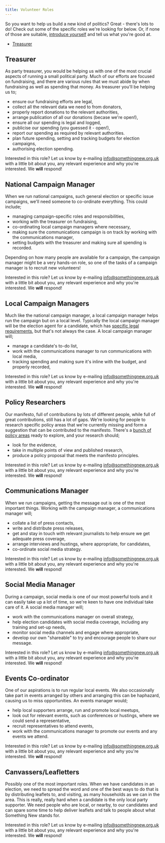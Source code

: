```yaml
---
title: Volunteer Roles
---
```


So you want to help us build a new kind of politics? Great - there's lots to do! Check out some of the specific roles we're looking for below. Or, if none of those are suitable, [introduce yourself](https://discourse.somethingnew.org.uk/t/introduce-yourself/31/54) and tell us what you're good at.

* [Treasurer](#treasurer)

## Treasurer

As party treasurer, you would be helping us with one of the most crucial aspects of running a small political party. Much of our efforts are focused on fundraising, and there are various rules that we must abide by when fundraising as well as spending that money. As treasurer you'll be helping us to;

* ensure our fundraising efforts are legal,
* collect all the relevant data we need to from donators,
* properly report donations to the relevant authorities,
* arrange publication of all our donations (becase we're open!),
* ensure all our spending is legal and logged,
* publicise our spending (you guessed it - open!),
* report our spending as required by relevant authorities.
* plan future spending, setting and tracking budgets for election campaigns,
* authorising election spending.

Interested in this role? Let us know by e-mailing [info@somethingnew.org.uk](mailto:info@somethingnew.org.uk) with a little bit about you, any relevant experience and why you're interested. We **will** respond!

## National Campaign Manager

When we run national campaigns, such general election or specific issue campaigns, we'll need someone to co-ordinate everything. This could include;

* managing campaign-specific roles and responsibilities,
* working with the treasurer on fundraising,
* co-ordinating local campaign managers where necessary,
* making sure the communications campaign is on track by working with the communications manager,
* setting budgets with the treasurer and making sure all spending is recorded.

Depending on how many people are available for a campaign, the campaign manager might be a very hands-on role, so one of the tasks of a campaign manager is to recruit new volunteers!

Interested in this role? Let us know by e-mailing [info@somethingnew.org.uk](mailto:info@somethingnew.org.uk) with a little bit about you, any relevant experience and why you're interested. We **will** respond!

## Local Campaign Managers

Much like the national campaign manager, a local campaign manager helps run the campaign but on a local level. Typically the local campaign manager will be the election agent for a candidate, which has [specific legal requirements](https://www.electoralcommission.org.uk/i-am-a/candidate-or-agent), but that's not always the case. A local campaign manager will;

* manage a candidate's to-do list,
* work with the communications manager to run communications with local media,
* tracking spending and making sure it's inline with the budget, and properly recorded,

Interested in this role? Let us know by e-mailing [info@somethingnew.org.uk](mailto:info@somethingnew.org.uk) with a little bit about you, any relevant experience and why you're interested. We **will** respond!

## Policy Researchers

Our manifesto, full of contributions by lots of different people, while full of great contributions, still has a lot of gaps. We're looking for people to research specific policy areas that we're currently missing and form a suggestion that can be contributed to the manifesto. There's a [bunch of policy areas](https://votebot.openpolitics.org.uk/ideas) ready to explore, and your research should;

* look for the evidence,
* take in multiple points of view and published research,
* produce a policy proposal that meets the manifesto principles.

Interested in this role? Let us know by e-mailing [info@somethingnew.org.uk](mailto:info@somethingnew.org.uk) with a little bit about you, any relevant experience and why you're interested. We **will** respond!

## Communications Manager

When we run campaigns, getting the message out is one of the most important things. Working with the campaign manager, a communications manager will;

* collate a list of press contacts,
* write and distribute press releases,
* get and stay in touch with relevant journalists to help ensure we get adequate press coverage,
* arrange interviews and hustings, where appropriate, for candidates,
* co-ordinate social media strategy.

Interested in this role? Let us know by e-mailing [info@somethingnew.org.uk](mailto:info@somethingnew.org.uk) with a little bit about you, any relevant experience and why you're interested. We **will** respond!

## Social Media Manager

During a campaign, social media is one of our most powerful tools and it can easily take up a lot of time, so we're keen to have one individual take care of it. A social media manager will;

* work with the communications manager on overall strategy,
* help election candidates with social media coverage, including any training and set-up needs,
* monitor social media channels and engage where appropriate,
* develop our own "shareable" to try and encourage people to share our message.

Interested in this role? Let us know by e-mailing [info@somethingnew.org.uk](mailto:info@somethingnew.org.uk) with a little bit about you, any relevant experience and why you're interested. We **will** respond!

## Events Co-ordinator

One of our aspirations is to run regular local events. We also occasionally take part in events arranged by others and arranging this can be haphazard, causing us to miss opportunities. An events manager would;

* help local supporters arrange, run and promote local meetups,
* look out for relevant events, such as conferences or hustings, where we could send a representative,
* recruit representatives to attend events,
* work with the communications manager to promote our events and any events we attend.

Interested in this role? Let us know by e-mailing [info@somethingnew.org.uk](mailto:info@somethingnew.org.uk) with a little bit about you, any relevant experience and why you're interested. We **will** respond!

## Canvassers/Leafletters

Possibly one of the most important roles. When we have candidates in an election, we need to spread the word and one of the best ways to do that is by distributing leaflets to, and visiting, as many households as we can in the area. This is really, really hard when a candidate is the only local party supporter. We need people who are local, or nearby, to our candidates and can spare some time to help deliver leaflets and talk to people about what Something New stands for.

Interested in this role? Let us know by e-mailing [info@somethingnew.org.uk](mailto:info@somethingnew.org.uk) with a little bit about you, any relevant experience and why you're interested. We **will** respond!
